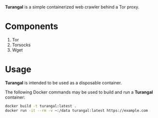 **Turangal** is a simple containerized web crawler behind a Tor proxy.

# Components

1. Tor
2. Torsocks
3. Wget

# Usage

**Turangal** is intended to be used as a disposable container.

The following Docker commands may be used to build and run a **Turangal** container:

```bash
docker build -t turangal:latest .
docker run -it --rm -v ~:/data turangal:latest https://example.com
```